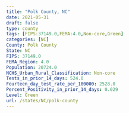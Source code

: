 ```yaml
---
title: "Polk County, NC"
date: 2021-05-31
draft: false
type: county
tags: [FIPS:37149.0,FEMA:4.0,Non-core,Green]
categories: [NC]
County: Polk County
State: NC
FIPS: 37149.0
FEMA_Region: 4.0
Population: 20724.0
NCHS_Urban_Rural_Classification: Non-core
Tests_in_prior_14_days: 524.0
Fourteen_day_test_rate_per_100000: 2528.0
Percent_Positivity_in_prior_14_days: 0.029
Level: Green
url: /states/NC/polk-county
---
```



